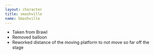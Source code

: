 ```yaml
---
layout: character
title: smashville
name: Smashville
---
```


- Taken from Brawl
- Removed balloon
- Reworked distance of the moving platform to not move so far off the stage
